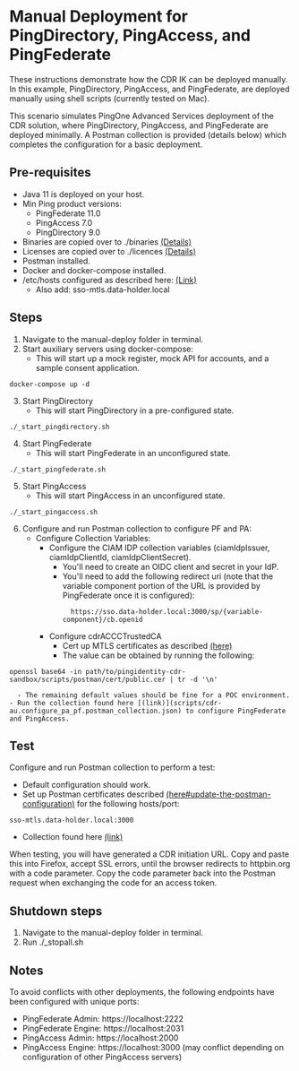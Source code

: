 # Manual Deployment for PingDirectory, PingAccess, and PingFederate

These instructions demonstrate how the CDR IK can be deployed manually. In this example, PingDirectory, PingAccess, and PingFederate, are deployed manually using shell scripts (currently tested on Mac).

This scenario simulates PingOne Advanced Services deployment of the CDR solution, where PingDirectory, PingAccess, and PingFederate are deployed minimally. A Postman collection is provided (details below) which completes the configuration for a basic deployment.

## Pre-requisites

- Java 11 is deployed on your host.
- Min Ping product versions:
  - PingFederate 11.0
  - PingAccess 7.0
  - PingDirectory 9.0
- Binaries are copied over to ./binaries [(Details)](binaries/README.md)
- Licenses are copied over to ./licences [(Details)](licenses/README.md)
- Postman installed.
- Docker and docker-compose installed.
- /etc/hosts configured as described here: [(Link)](../docs/README.md)
    - Also add: sso-mtls.data-holder.local

## Steps

1. Navigate to the manual-deploy folder in terminal.
2. Start auxiliary servers using docker-compose:
    - This will start up a mock register, mock API for accounts, and a sample consent application.
```
docker-compose up -d
```

3. Start PingDirectory
    - This will start PingDirectory in a pre-configured state.
```
./_start_pingdirectory.sh
```

4. Start PingFederate
    - This will start PingFederate in an unconfigured state.
```
./_start_pingfederate.sh
```

5. Start PingAccess
    - This will start PingAccess in an unconfigured state.
```
./_start_pingaccess.sh
```

6. Configure and run Postman collection to configure PF and PA:
    - Configure Collection Variables:
      - Configure the CIAM IDP collection variables (ciamIdpIssuer, ciamIdpClientId, ciamIdpClientSecret).
        - You'll need to create an OIDC client and secret in your IdP.
        - You'll need to add the following redirect uri (note that the variable component portion of the URL is provided by PingFederate once it is configured):
           ```
             https://sso.data-holder.local:3000/sp/{variable-component}/cb.openid
           ```
      - Configure cdrACCCTrustedCA
        - Cert up MTLS certificates as described [(here)](../docs/howtos/howto_generatecerts.md)
        - The value can be obtained by running the following:
```
openssl base64 -in path/to/pingidentity-cdr-sandbox/scripts/postman/cert/public.cer | tr -d '\n'
```
      - The remaining default values should be fine for a POC environment.
    - Run the collection found here [(link)](scripts/cdr-au.configure_pa_pf.postman_collection.json) to configure PingFederate and PingAccess.

## Test

Configure and run Postman collection to perform a test:
  - Default configuration should work.
  - Set up Postman certificates described [(here#update-the-postman-configuration)](../docs/postman.md#update-the-postman-configuration) for the following hosts/port:
```
sso-mtls.data-holder.local:3000
```

  - Collection found here [(link)](scripts/cdr-au.test_pa_pf.postman_collection.json)

When testing, you will have generated a CDR initiation URL. Copy and paste this into Firefox, accept SSL errors, until the browser redirects to httpbin.org with a code parameter. Copy the code parameter back into the Postman request when exchanging the code for an access token.

## Shutdown steps

1. Navigate to the manual-deploy folder in terminal.
2. Run ./_stopall.sh

## Notes

To avoid conflicts with other deployments, the following endpoints have been configured with unique ports:
- PingFederate Admin: https://localhost:2222
- PingFederate Engine: https://localhost:2031
- PingAccess Admin: https://localhost:2000
- PingAccess Engine: https://localhost:3000 (may conflict depending on configuration of other PingAccess servers)
